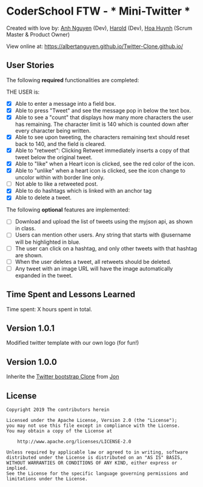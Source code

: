 # CoderSchool FTW - * Mini-Twitter *

Created with love by: <a href="https://github.com/albertanguyen">Anh Nguyen</a> (Dev), <a href="https://github.com/SteelHeart112">Harold</a> (Dev), <a href="https://github.com/huynhtehoa">Hoa Huynh</a> (Scrum Master & Product Owner) 

View online at: https://albertanguyen.github.io/Twitter-Clone.github.io/

## User Stories

The following **required** functionalities are completed:

THE USER is:

* [X] Able to enter a message into a field box.
* [X] Able to press "Tweet" and see the message pop in below the text box.
* [X] Able to see a "count" that displays how many more characters the user has remaining. The character limit is 140 which is counted down after every character being written.
* [X] Able to see upon tweeting, the characters remaining text should reset back to 140, and the field is cleared.
* [X] Able to "retweet": Clicking Retweet immediately inserts a copy of that tweet below the original tweet.
* [x] Able to "like" when a Heart icon is clicked, see the red color of the icon.
* [x] Able to "unlike" when a heart icon is clicked, see the icon change to uncolor within with border line only.
* [ ] Not able to like a retweeted post.
* [x] Able to do hashtags which is linked with an anchor tag
* [x] Able to delete a tweet. 

The following **optional** features are implemented:
* [ ] Download and upload the list of tweets using the myjson api, as shown in class.
* [ ] Users can mention other users. Any string that starts with @username will be highlighted in blue.
* [ ] The user can click on a hashtag, and only other tweets with that hashtag are shown.
* [ ] When the user deletes a tweet, all retweets should be deleted.
* [ ] Any tweet with an image URL will have the image automatically expanded in the tweet.

[//]: #  (The following **additional** features are implemented:)

## Time Spent and Lessons Learned

Time spent: X hours spent in total.

[//]: #  (Describe any challenges encountered while building the app.)

## Version 1.0.1
Modified twitter template with our own logo (for fun!)

## Version 1.0.0
Inherite the <a href="https://github.com/jvadillo/twitter-bootstrap">Twitter bootstrap Clone</a> from <a href="https://github.com/jvadillo">Jon</a>


## License

    Copyright 2019 The contributors herein 

    Licensed under the Apache License, Version 2.0 (the "License");
    you may not use this file except in compliance with the License.
    You may obtain a copy of the License at

        http://www.apache.org/licenses/LICENSE-2.0

    Unless required by applicable law or agreed to in writing, software
    distributed under the License is distributed on an "AS IS" BASIS,
    WITHOUT WARRANTIES OR CONDITIONS OF ANY KIND, either express or implied.
    See the License for the specific language governing permissions and
    limitations under the License.